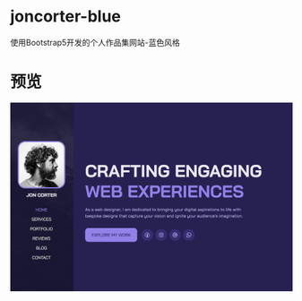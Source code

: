 # joncorter-blue
使用Bootstrap5开发的个人作品集网站-蓝色风格

# 预览
<img src="./src/img/screenshot.png" width="628" align="left" alt="预览">

